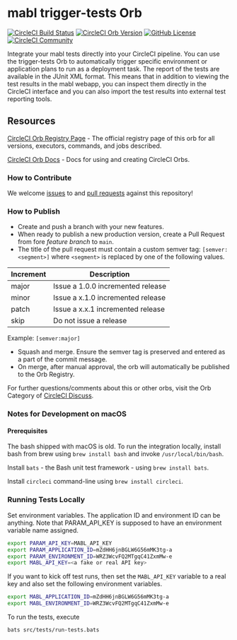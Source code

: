 # mabl trigger-tests Orb

[![CircleCI Build Status](https://circleci.com/gh/mablhq/circleci-orb.svg?style=shield "CircleCI Build Status")](https://circleci.com/gh/mablhq/circleci-orb) [![CircleCI Orb Version](https://img.shields.io/badge/endpoint.svg?url=https://badges.circleci.io/orb/mabl/trigger-tests)](https://circleci.com/orbs/registry/orb/mabl/trigger-tests) [![GitHub License](https://img.shields.io/badge/license-MIT-lightgrey.svg)](https://raw.githubusercontent.com/mablhq/circleci-orb/master/LICENSE) [![CircleCI Community](https://img.shields.io/badge/community-CircleCI%20Discuss-343434.svg)](https://discuss.circleci.com/c/ecosystem/orbs)

Integrate your mabl tests directly into your CircleCI pipeline. You can use the trigger-tests Orb to automatically trigger specific environment or application plans to run as a deployment task. The report of the tests are available in the JUnit XML format. This means that in addition to viewing the test results in the mabl webapp, you can inspect them directly in the CircleCI interface and you can also import the test results into external test reporting tools.

## Resources

[CircleCI Orb Registry Page](https://circleci.com/developer/orbs/orb/mabl/trigger-tests) - The official registry page of this orb for all versions, executors, commands, and jobs described.

[CircleCI Orb Docs](https://circleci.com/docs/2.0/orb-intro/#section=configuration) - Docs for using and creating CircleCI Orbs.

### How to Contribute

We welcome [issues](https://github.com/mablhq/circleci-orb/issues) to and [pull requests](https://github.com/mablhq/circleci-orb/pulls) against this repository!

### How to Publish

* Create and push a branch with your new features.
* When ready to publish a new production version, create a Pull Request from fore _feature branch_ to `main`.
* The title of the pull request must contain a custom semver tag: `[semver:<segment>]` where `<segment>` is replaced by one of the following values.

| Increment | Description|
| ----------| -----------|
| major     | Issue a 1.0.0 incremented release|
| minor     | Issue a x.1.0 incremented release|
| patch     | Issue a x.x.1 incremented release|
| skip      | Do not issue a release|

Example: `[semver:major]`

* Squash and merge. Ensure the semver tag is preserved and entered as a part of the commit message.
* On merge, after manual approval, the orb will automatically be published to the Orb Registry.

For further questions/comments about this or other orbs, visit the Orb Category of [CircleCI Discuss](https://discuss.circleci.com/c/orbs).

### Notes for Development on macOS

#### Prerequisites

The bash shipped with macOS is old. To run the integration locally, install bash from brew using
`brew install bash` and invoke `/usr/local/bin/bash`.

Install `bats` - the Bash unit test framework - using `brew install bats`.

Install `circleci` command-line using `brew install circleci`.

### Running Tests Locally

Set environment variables. The application ID and environment ID can be anything.
Note that PARAM_API_KEY is supposed to have an environment variable name assigned.

```bash
export PARAM_API_KEY=MABL_API_KEY
export PARAM_APPLICATION_ID=mZdHH6jnBGLW6G56mMK3tg-a
export PARAM_ENVIRONMENT_ID=WRZ3WcvFQ2MTgqC41ZxmMw-e
export MABL_API_KEY=<a fake or real API key>
```

If you want to kick off test runs, then set the `MABL_API_KEY` variable to a real
key and also set the following environment variables.

```bash
export MABL_APPLICATION_ID=mZdHH6jnBGLW6G56mMK3tg-a
export MABL_ENVIRONMENT_ID=WRZ3WcvFQ2MTgqC41ZxmMw-e
```

To run the tests, execute

```bash
bats src/tests/run-tests.bats
```
